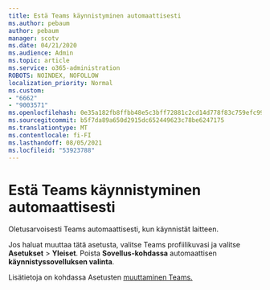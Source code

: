```yaml
---
title: Estä Teams käynnistyminen automaattisesti
ms.author: pebaum
author: pebaum
manager: scotv
ms.date: 04/21/2020
ms.audience: Admin
ms.topic: article
ms.service: o365-administration
ROBOTS: NOINDEX, NOFOLLOW
localization_priority: Normal
ms.custom:
- "6662"
- "9003571"
ms.openlocfilehash: 0e35a182fb8ffbb48e5c3bff72881c2cd14d778f83c759efc99c372900de6991
ms.sourcegitcommit: b5f7da89a650d2915dc652449623c78be6247175
ms.translationtype: MT
ms.contentlocale: fi-FI
ms.lasthandoff: 08/05/2021
ms.locfileid: "53923788"
---
```

# <a name="prevent-teams-from-starting-automatically"></a>Estä Teams käynnistyminen automaattisesti

Oletusarvoisesti Teams automaattisesti, kun käynnistät laitteen.

Jos haluat muuttaa tätä asetusta, valitse Teams profiilikuvasi ja valitse **Asetukset**  >   **Yleiset**. Poista  **Sovellus-kohdassa** automaattisen  **käynnistyssovelluksen valinta**.

Lisätietoja on kohdassa Asetusten [muuttaminen Teams.](https://support.microsoft.com/office/b506e8f1-1a96-4cf1-8c6b-b6ed4f424bc7)
